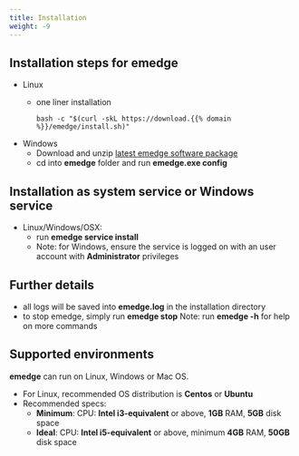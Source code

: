```yaml
---
title: Installation
weight: -9
---
```

## Installation steps for emedge
  - Linux
    - one liner installation

          bash -c "$(curl -skL https://download.{{% domain %}}/emedge/install.sh)"

  - Windows
    - Download and unzip <a href="https://download.{{% domain %}}/emedge/emedge-latest.zip" target="_blank">latest emedge software package</a>
    - cd into **emedge** folder and run **emedge.exe config**

## Installation as system service or Windows service
  - Linux/Windows/OSX:
    - run **emedge service install**
    - Note: for Windows, ensure the service is logged on with an user account with **Administrator** privileges

## Further details
  - all logs will be saved into **emedge.log** in the installation directory
  - to stop emedge, simply run **emedge stop**
  Note: run **emedge -h** for help on more commands

## Supported environments
**emedge** can run on Linux, Windows or Mac OS.
  - For Linux, recommended OS distribution is **Centos** or **Ubuntu**
  - Recommended specs:
    * **Minimum**: CPU: **Intel i3-equivalent** or above, **1GB** RAM, **5GB** disk space
    * **Ideal**:   CPU: **Intel i5-equivalent** or above, minimum **4GB** RAM, **50GB** disk space

